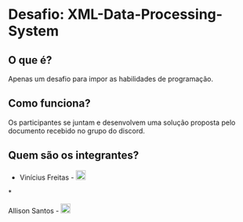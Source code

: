 # Desafio: XML-Data-Processing-System

## O que é?
<p>Apenas um desafio para impor as habilidades de programação. </p> 

## Como funciona?
<p>Os participantes se juntam e desenvolvem uma solução proposta pelo documento recebido no grupo do discord. </p>

## Quem são os integrantes?
* <p font-size: 15px">Vinícius Freitas -
    <a href="https://www.linkedin.com/in/vinicius-rodrigues-de-freitas/">
        <img src="https://cdn.discordapp.com/attachments/1169335695240867950/1169335968466227200/linkedin-removebg-preview.png" width="20" alt="LinkedIn">
    </a>
</p>
* <p font-size: 15px">Allison Santos -
    <a href="https://www.linkedin.com/in/santosallison">
        <img src="https://cdn.discordapp.com/attachments/1169335695240867950/1169335968466227200/linkedin-removebg-preview.png" width="20" alt="LinkedIn">
    </a>
</p>


 
